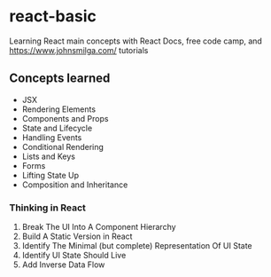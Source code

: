 # react-basic

Learning React main concepts with React Docs, free code camp, and https://www.johnsmilga.com/ tutorials

## Concepts learned
* JSX
* Rendering Elements
* Components and Props
* State and Lifecycle
* Handling Events
* Conditional Rendering
* Lists and Keys
* Forms
* Lifting State Up
* Composition and Inheritance 

### Thinking in React

1. Break The UI Into A Component Hierarchy
2. Build A Static Version in React
3. Identify The Minimal (but complete) Representation Of UI State
4. Identify UI State Should Live
5. Add Inverse Data Flow